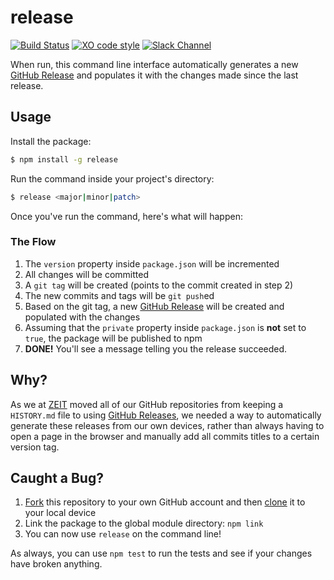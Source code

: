 # release

[![Build Status](https://travis-ci.com/zeit/release.svg?token=CPbpm6MRBVbWVmDFaLxs&branch=master)](https://travis-ci.com/zeit/release)
[![XO code style](https://img.shields.io/badge/code_style-XO-5ed9c7.svg)](https://github.com/sindresorhus/xo)
[![Slack Channel](https://zeit-slackin.now.sh/badge.svg)](https://zeit.chat)

When run, this command line interface automatically generates a new [GitHub Release](https://help.github.com/articles/creating-releases/) and populates it with the changes made since the last release.

## Usage

Install the package:

```bash
$ npm install -g release
```

Run the command inside your project's directory:

```bash
$ release <major|minor|patch>
```

Once you've run the command, here's what will happen:

### The Flow

1. The `version` property inside `package.json` will be incremented
2. All changes will be committed
3. A `git tag` will be created (points to the commit created in step 2)
4. The new commits and tags will be `git push`ed
5. Based on the git tag, a new [GitHub Release](https://help.github.com/articles/creating-releases/) will be created and populated with the changes
6. Assuming that the `private` property inside `package.json` is **not** set to `true`, the package will be published to npm
7. **DONE!** You'll see a message telling you the release succeeded.

## Why?

As we at [ZEIT](https://github.com/zeit) moved all of our GitHub repositories from keeping a `HISTORY.md` file to using [GitHub Releases](https://help.github.com/articles/creating-releases/), we needed a way to automatically generate these releases from our own devices, rather than always having to open a page in the browser and manually add all commits titles to a certain version tag.

## Caught a Bug?

1. [Fork](https://help.github.com/articles/fork-a-repo/) this repository to your own GitHub account and then [clone](https://help.github.com/articles/cloning-a-repository/) it to your local device
2. Link the package to the global module directory: `npm link`
3. You can now use `release` on the command line!

As always, you can use `npm test` to run the tests and see if your changes have broken anything.

